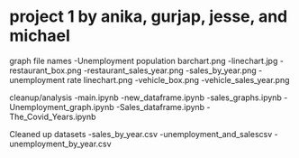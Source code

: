 # project 1 by anika, gurjap, jesse, and michael

graph file names
-Unemployment population barchart.png
-linechart.jpg
-restaurant_box.png
-restaurant_sales_year.png
-sales_by_year.png
-unemployment rate linechart.png
-vehicle_box.png
-vehicle_sales_year.png


cleanup/analysis
-main.ipynb
-new_dataframe.ipynb
-sales_graphs.ipynb
-Unemployment_graph.ipynb
-Sales_dataframe.ipynb
-The_Covid_Years.ipynb

Cleaned up datasets
-sales_by_year.csv
-unemployment_and_salescsv
-unemployment_by_year.csv
